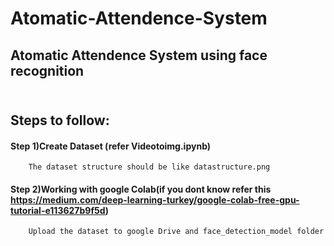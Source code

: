 # Atomatic-Attendence-System
## Atomatic Attendence System using face recognition
## <br> <b>Steps to follow:</b>
#### Step 1)Create Dataset (refer Videotoimg.ipynb)
        The dataset structure should be like datastructure.png
#### Step 2)Working with google Colab(if you dont know refer this https://medium.com/deep-learning-turkey/google-colab-free-gpu-tutorial-e113627b9f5d)
        Upload the dataset to google Drive and face_detection_model folder
